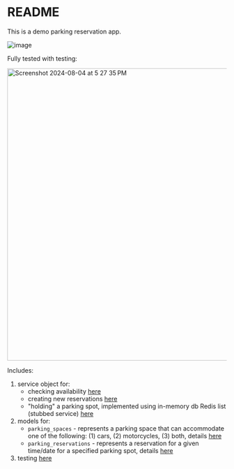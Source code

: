 # README

This is a demo parking reservation app.

![image](https://github.com/user-attachments/assets/eb8626ae-af28-4dfd-bc75-b0cc99d2e73c)

Fully tested with testing:

<img width="670" alt="Screenshot 2024-08-04 at 5 27 35 PM" src="https://github.com/user-attachments/assets/317a1f21-5d7b-400c-bffe-ea60fb4f5595">

Includes:
1. service object for:
    - checking availability [here](https://github.com/watsonchang15/demo_parking/blob/main/app/services/reservation_service.rb#L10)
    - creating new reservations [here](https://github.com/watsonchang15/demo_parking/blob/main/app/services/reservation_service.rb#L14)
    - "holding" a parking spot, implemented using in-memory db Redis list (stubbed service) [here](https://github.com/watsonchang15/demo_parking/blob/main/app/services/reservation_service.rb#L27)
2. models for:
    - `parking_spaces` - represents a parking space that can accommodate one of the following: (1) cars, (2) motorcycles, (3) both, details [here](https://github.com/watsonchang15/demo_parking/blob/main/db/migrate/20240804211158_create_parking_spaces_table.rb)
    - `parking_reservations` - represents a reservation for a given time/date for a specified parking spot, details [here](https://github.com/watsonchang15/demo_parking/blob/main/db/migrate/20240804211207_create_parking_reservations_table.rb)
3. testing [here](https://github.com/watsonchang15/demo_parking/blob/main/spec/services/reservation_service_spec.rb)

